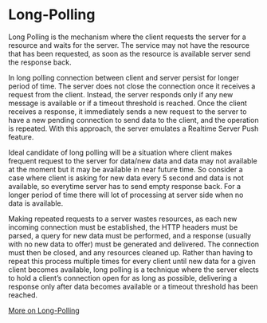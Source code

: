 # Long-Polling
Long Polling is the mechanism where the client requests the server for a resource and waits for the server. 
The service may not have the resource that has been requested, as soon as the resource is available server send the response back.

In long polling connection between client and server persist for longer period of time. The server 
does not close the connection once it receives a request from the client. Instead, the server responds only 
if any new message is available or if a timeout threshold is reached. Once the client receives a response, 
it immediately sends a new request to the server to have a new pending connection to send data to the client, 
and the operation is repeated. With this approach, the server emulates a Realtime Server Push feature.

Ideal candidate of long polling will be a situation where client makes frequent request to the server for 
data/new data and data may not available at the moment but it may be available in near future time. So 
consider a case where client is asking for new data every 5 second and data is not available, so everytime 
server has to send empty response back. For a longer period of time there will lot of processing at server side
when no data is available. 

Making repeated requests to a server wastes resources, as each new incoming connection must be established, 
the HTTP headers must be parsed, a query for new data must be performed, and a response (usually with no new data to offer) 
must be generated and delivered. The connection must then be closed, and any resources cleaned up. 
Rather than having to repeat this process multiple times for every client until new data for a given client becomes available, 
long polling is a technique where the server elects to hold a client’s connection open for as long as possible, 
delivering a response only after data becomes available or a timeout threshold has been reached.

[More on Long-Polling](https://ably.com/topic/long-polling)


